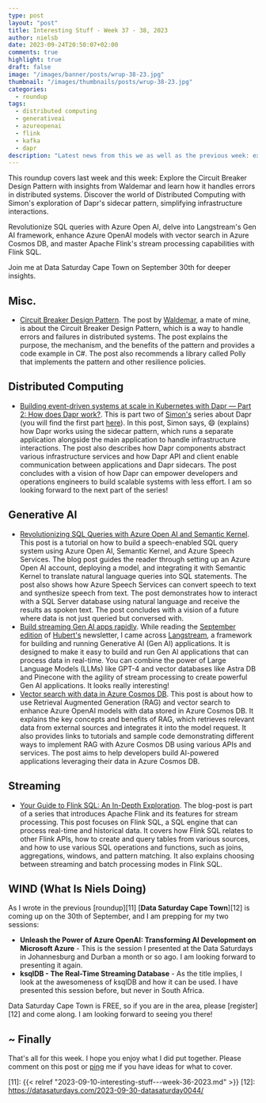 ```yaml
---
type: post
layout: "post"
title: Interesting Stuff - Week 37 - 38, 2023
author: nielsb
date: 2023-09-24T20:50:07+02:00
comments: true
highlight: true
draft: false
image: "/images/banner/posts/wrup-38-23.jpg"
thumbnail: "/images/thumbnails/posts/wrup-38-23.jpg"
categories:
  - roundup
tags:
  - distributed computing
  - generativeai
  - azureopenai
  - flink
  - kafka
  - dapr
description: "Latest news from this we as well as the previous week: explore the Circuit Breaker Pattern. Dive into Distributed Computing with Dapr, revolutionize SQL queries with Azure Open AI. Join Data Saturday Cape Town, September 30, and more."
---
```


This roundup covers last week and this week: Explore the Circuit Breaker Design Pattern with insights from Waldemar and learn how it handles errors in distributed systems. Discover the world of Distributed Computing with Simon's exploration of Dapr's sidecar pattern, simplifying infrastructure interactions. 

Revolutionize SQL queries with Azure Open AI, delve into Langstream's Gen AI framework, enhance Azure OpenAI models with vector search in Azure Cosmos DB, and master Apache Flink's stream processing capabilities with Flink SQL. 

Join me at Data Saturday Cape Town on September 30th for deeper insights. 

<!--more-->

## Misc.

* [Circuit Breaker Design Pattern][1]. The post by [Waldemar][2], a mate of mine, is about the Circuit Breaker Design Pattern, which is a way to handle errors and failures in distributed systems. The post explains the purpose, the mechanism, and the benefits of the pattern and provides a code example in C#. The post also recommends a library called Polly that implements the pattern and other resilience policies.

## Distributed Computing

* [Building event-driven systems at scale in Kubernetes with Dapr — Part 2: How does Dapr work?][7]. This is part two of [Simon's][9] series about Dapr (you will find the first part [here][8]). In this post, Simon says, :smile: (explains) how Dapr works using the sidecar pattern, which runs a separate application alongside the main application to handle infrastructure interactions. The post also describes how Dapr components abstract various infrastructure services and how Dapr API and client enable communication between applications and Dapr sidecars. The post concludes with a vision of how Dapr can empower developers and operations engineers to build scalable systems with less effort. I am so looking forward to the next part of the series!

## Generative AI

* [Revolutionizing SQL Queries with Azure Open AI and Semantic Kernel][3]. This post is a tutorial on how to build a speech-enabled SQL query system using Azure Open AI, Semantic Kernel, and Azure Speech Services. The blog post guides the reader through setting up an Azure Open AI account, deploying a model, and integrating it with Semantic Kernel to translate natural language queries into SQL statements. The post also shows how Azure Speech Services can convert speech to text and synthesize speech from text. The post demonstrates how to interact with a SQL Server database using natural language and receive the results as spoken text. The post concludes with a vision of a future where data is not just queried but conversed with.
* [Build streaming Gen AI apps rapidly][4]. While reading the [September edition][5] of [Hubert's][hubert] newsletter, I came across [Langstream][4], a framework for building and running Generative AI (Gen AI) applications. It is designed to make it easy to build and run Gen AI applications that can process data in real-time. You can combine the power of Large Language Models (LLMs) like GPT-4 and vector databases like Astra DB and Pinecone with the agility of stream processing to create powerful Gen AI applications. It looks really interesting!
* [Vector search with data in Azure Cosmos DB][10]. This post is about how to use Retrieval Augmented Generation (RAG) and vector search to enhance Azure OpenAI models with data stored in Azure Cosmos DB. It explains the key concepts and benefits of RAG, which retrieves relevant data from external sources and integrates it into the model request. It also provides links to tutorials and sample code demonstrating different ways to implement RAG with Azure Cosmos DB using various APIs and services. The post aims to help developers build AI-powered applications leveraging their data in Azure Cosmos DB.

## Streaming

* [Your Guide to Flink SQL: An In-Depth Exploration][6]. The blog-post is part of a series that introduces Apache Flink and its features for stream processing. This post focuses on Flink SQL, a SQL engine that can process real-time and historical data. It covers how Flink SQL relates to other Flink APIs, how to create and query tables from various sources, and how to use various SQL operations and functions, such as joins, aggregations, windows, and pattern matching. It also explains choosing between streaming and batch processing modes in Flink SQL. 

## WIND (What Is Niels Doing)

As I wrote in the previous [roundup][11] [**Data Saturday Cape Town**][12] is coming up on the 30th of September, and I am prepping for my two sessions:

* **Unleash the Power of Azure OpenAI: Transforming AI Development on Microsoft Azure** - This is the session I presented at the Data Saturdays in Johannesburg and Durban a month or so ago. I am looking forward to presenting it again.
* **ksqlDB - The Real-Time Streaming Database** - As the title implies, I look at the awesomeness of ksqlDB and how it can be used. I have presented this session before, but never in South Africa.

Data Saturday Cape Town is FREE, so if you are in the area, please [register][12] and come along. I am looking forward to seeing you there!

## ~ Finally

That's all for this week. I hope you enjoy what I did put together. Please comment on this post or [ping][ma] me if you have ideas for what to cover.

[ma]: mailto:niels.it.berglund@gmail.com
[mp]: https://blog.acolyer.org
[iq]: https://www.infoq.com/
[ew]: http://sqlonice.com/
[re]: http://blog.revolutionanalytics.com
[sqsk]: https://www.sqlskills.com
[mdaveyblog]: https://mdavey.wordpress.com/
[charlblog]: https://charlla.com/

[jovpop]: https://twitter.com/JovanPop_MSFT
[bobw]: https://twitter.com/bobwardms
[revod]: https://twitter.com/revodavid
[lonny]: https://twitter.com/sqL_handLe
[ewtw]: https://twitter.com/sqlOnIce
[buckw]: https://twitter.com/BuckWoodyMSFT
[mattw]: https://twitter.com/matthewwarren
[murba]: https://twitter.com/muratdemirbas
[daveda]: https://twitter.com/davidthecoder
[adcol]: https://twitter.com/adriancolyer
[jesrod]: https://twitter.com/jrdothoughts
[tomaz]: https://twitter.com/tomaz_tsql
[dataart]: https://twitter.com/dataartisans
[luis]: https://twitter.com/luis_de_sousa
[benstop]: https://twitter.com/benstopford
[conflu]: https://twitter.com/confluentinc
[tylert]: https://twitter.com/tyler_treat
[andrewng]: https://twitter.com/AndrewYNg
[lawr]: https://twitter.com/bytezn
[jue]: https://twitter.com/b0rk
[yan]: https://twitter.com/theburningmonk
[danny]: https://twitter.com/g9yuayon
[rmoff]: https://twitter.com/rmoff
[ryansw]: https://twitter.com/ryanswanstrom
[pabloc]: https://twitter.com/pabloc_ds
[mklep]: https://twitter.com/martinkl
[mdavey]: https://twitter.com/matt_davey
[jboner]: https://twitter.com/jboner
[joeduff]: https://twitter.com/funcOfJoe
[charl]: https://twitter.com/charllamprecht
[dbricks]: https://twitter.com/databricks
[adsit]: https://twitter.com/SitnikAdam
[vicky]: https://twitter.com/vickyharp
[dscentral]: https://twitter.com/DataScienceCtrl
[natemc]: https://twitter.com/natemcmaster
[ads]: https://twitter.com/azuredatastudio
[travw]: https://twitter.com/radtravis
[emilk]: https://twitter.com/IsTheArchitect
[netflx]: https://netflixtechblog.com/
[hubert]: https://www.linkedin.com/in/hkdulay/
[jserra]: https://www.linkedin.com/in/jamesserra/

[1]: https://waldemar.bearblog.dev/circuit-breaker-design-pattern/
[2]: https://www.linkedin.com/in/waldemar-muhl/
[3]: https://techcommunity.microsoft.com/t5/analytics-on-azure-blog/revolutionizing-sql-queries-with-azure-open-ai-and-semantic/ba-p/3913513
[4]: https://langstream.ai/
[5]: https://hubertdulay.substack.com/p/sup-sept
[6]: https://www.confluent.io/blog/getting-started-with-apache-flink-sql
[7]: https://headleysj.medium.com/building-event-driven-systems-at-scale-in-kubernetes-with-dapr-part-2-how-does-dapr-work-732ba7a0d652
[8]: https://headleysj.medium.com/building-event-driven-systems-in-kubernetes-with-dapr-part-i-dapr-vs-azure-functions-48f68a68fc22
[9]: https://www.linkedin.com/in/headleysj/
[10]: https://learn.microsoft.com/en-us/azure/cosmos-db/vector-search
[11]: {{< relref "2023-09-10-interesting-stuff---week-36-2023.md" >}}
[12]: https://datasaturdays.com/2023-09-30-datasaturday0044/
